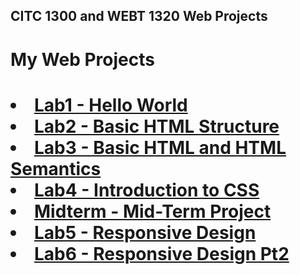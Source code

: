 ## CITC 1300 and WEBT 1320 Web Projects
<h1>My Web Projects<h1>

<li><a href="Lab1/index.html">Lab1 - Hello World</a></li>
<li><a href="LAB2/index2.html">Lab2 - Basic HTML Structure</a></li>
<li><a href="Lab3/index.html">Lab3 - Basic HTML and HTML Semantics</a></li>
<li><a href="Lab4/index.html">Lab4 - Introduction to CSS</a></li>
<li><a href="Midterm/index.html">Midterm - Mid-Term Project</a></li>
<li><a href="Lab5/index.html">Lab5 - Responsive Design</a></li>
<li><a href="Lab6/index.html">Lab6 - Responsive Design Pt2</a></li>